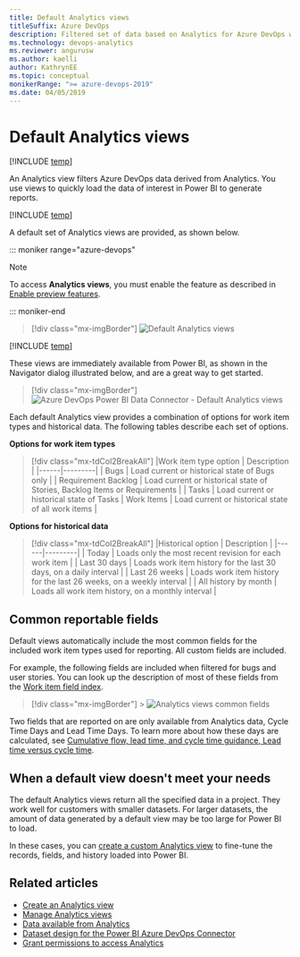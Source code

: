 ```yaml
---
title: Default Analytics views
titleSuffix: Azure DevOps
description: Filtered set of data based on Analytics for Azure DevOps which supports creating Power BI reports
ms.technology: devops-analytics
ms.reviewer: angurusw
ms.author: kaelli
author: KathrynEE
ms.topic: conceptual
monikerRange: ">= azure-devops-2019"
ms.date: 04/05/2019
---
```


# Default Analytics views

[!INCLUDE [temp](../includes/version-azure-devops.md)]

An Analytics view filters Azure DevOps data derived from Analytics. You use views to quickly load the data of interest in Power BI to generate reports.

[!INCLUDE [temp](includes/analytics-views-warning.md)]

A default set of Analytics views are provided, as shown below.

::: moniker range="azure-devops"

> [!NOTE]  
> To access <strong>Analytics views</strong>, you must enable the feature as described in [Enable preview features](/azure/devops/project/navigation/preview-features).

::: moniker-end

> [!div class="mx-imgBorder"]
> ![Default Analytics views](./media/default-views/default-views.png)

[!INCLUDE [temp](../includes/analytics-image-differences.md)]

These views are immediately available from Power BI, as shown in the Navigator dialog illustrated below, and are a great way to get started.

> [!div class="mx-imgBorder"]
> ![Azure DevOps Power BI Data Connector - Default Analytics views](media/default-views/navigator-dialog-default-views.png)

Each default Analytics view provides a combination of options for work item types and historical data. The following tables describe each set of options.

**Options for work item types**

> [!div class="mx-tdCol2BreakAll"]
> |Work item type option | Description |
> |------|---------|
> | Bugs | Load current or historical state of Bugs only |
> | Requirement Backlog | Load current or historical state of Stories, Backlog Items or Requirements |
> | Tasks | Load current or historical state of Tasks
> | Work Items | Load current or historical state of all work items |

**Options for historical data**

> [!div class="mx-tdCol2BreakAll"]
> |Historical option | Description |
> |------|---------|
> | Today | Loads only the most recent revision for each work item |
> | Last 30 days | Loads work item history for the last 30 days, on a daily interval |
> | Last 26 weeks | Loads work item history for the last 26 weeks, on a weekly interval |
> | All history by month | Loads all work item history, on a monthly interval |

## Common reportable fields

Default views automatically include the most common fields for the included work item types used for reporting. All custom fields are included.

For example, the following fields are included when filtered for bugs and user stories. You can look up the description of most of these fields from the [Work item field index](../../boards/work-items/guidance/work-item-field.md).

> [!div class="mx-imgBorder"] > ![Analytics views common fields](media/editable-views/common-fields.png)

Two fields that are reported on are only available from Analytics data, Cycle Time Days and Lead Time Days. To learn more about how these days are calculated, see [Cumulative flow, lead time, and cycle time guidance, Lead time versus cycle time](../dashboards/cumulative-flow-cycle-lead-time-guidance.md#lead-time-versus-cycle-time).

## When a default view doesn't meet your needs

The default Analytics views return all the specified data in a project. They work well for customers with smaller datasets. For larger datasets, the amount of data generated by a default view may be too large for Power BI to load.

In these cases, you can [create a custom Analytics view](analytics-views-create.md) to fine-tune the records, fields, and history loaded into Power BI.

## Related articles

- [Create an Analytics view](analytics-views-create.md)
- [Manage Analytics views](analytics-views-manage.md)
- [Data available from Analytics](data-available-in-analytics.md)
- [Dataset design for the Power BI Azure DevOps Connector](data-connector-dataset.md)
- [Grant permissions to access Analytics](./analytics-security.md)
